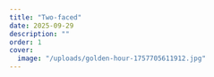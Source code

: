```yaml
---
title: "Two-faced"
date: 2025-09-29
description: ""
order: 1
cover:
  image: "/uploads/golden-hour-1757705611912.jpg"
---
```


